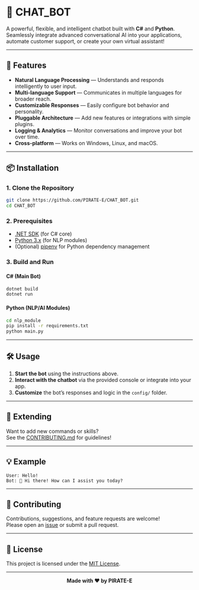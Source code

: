 # 🤖 CHAT_BOT

A powerful, flexible, and intelligent chatbot built with **C#** and **Python**.  
Seamlessly integrate advanced conversational AI into your applications, automate customer support, or create your own virtual assistant!

---

## 🚀 Features

- **Natural Language Processing** — Understands and responds intelligently to user input.
- **Multi-language Support** — Communicates in multiple languages for broader reach.
- **Customizable Responses** — Easily configure bot behavior and personality.
- **Pluggable Architecture** — Add new features or integrations with simple plugins.
- **Logging & Analytics** — Monitor conversations and improve your bot over time.
- **Cross-platform** — Works on Windows, Linux, and macOS.

---

## 📦 Installation

### 1. Clone the Repository

```bash
git clone https://github.com/PIRATE-E/CHAT_BOT.git
cd CHAT_BOT
```

### 2. Prerequisites

- [.NET SDK](https://dotnet.microsoft.com/download) (for C# core)
- [Python 3.x](https://www.python.org/downloads/) (for NLP modules)
- (Optional) [pipenv](https://pipenv.pypa.io/en/latest/) for Python dependency management

### 3. Build and Run

#### C# (Main Bot)

```bash
dotnet build
dotnet run
```

#### Python (NLP/AI Modules)

```bash
cd nlp_module
pip install -r requirements.txt
python main.py
```

---

## 🛠️ Usage

1. **Start the bot** using the instructions above.
2. **Interact with the chatbot** via the provided console or integrate into your app.
3. **Customize** the bot’s responses and logic in the `config/` folder.

---

## 🧩 Extending

Want to add new commands or skills?  
See the [CONTRIBUTING.md](CONTRIBUTING.md) for guidelines!

---

## 💡 Example

```plaintext
User: Hello!
Bot: 🤖 Hi there! How can I assist you today?
```

---

## 🤝 Contributing

Contributions, suggestions, and feature requests are welcome!  
Please open an [issue](https://github.com/PIRATE-E/CHAT_BOT/issues) or submit a pull request.

---

## 📄 License

This project is licensed under the [MIT License](LICENSE).

---

<div align="center">
  <b>Made with ❤️ by PIRATE-E</b>
</div>
